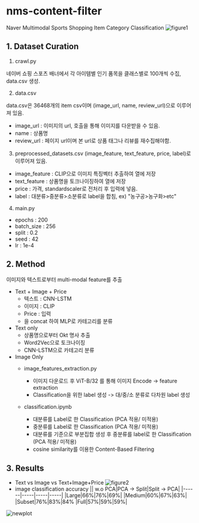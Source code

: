 # nms-content-filter
Naver Multimodal Sports Shopping Item Category Classification
![figure1](https://github.com/bitamin-6th/nms-content-filter/blob/main/model.png)


## 1. Dataset Curation
1. crawl.py

네이버 쇼핑 스포츠 배너에서 각 아이템별 인기 품목을 클래스별로 100개씩 수집, data.csv 생성.

2. data.csv

data.csv은 36468개의 item csv이며 (image_url, name, review_url)으로 이루어져 있음.

- image_url : 이미지의 url, 호출을 통해 이미지를 다운받을 수 있음.
- name : 상품명
- review_url : 페이지 url이며 본 url로 상품 태그나 리뷰를 재수집해야함. 

3. preprocessed_datasets.csv
(image_feature, text_feature, price, label)로 이루어져 있음. 
- image_feature : CLIP으로 이미지 특징벡터 추출하여 열에 저장
- text_feature : 상품명을 토크나이징하여 열에 저장
- price : 가격, standardscaler로 전처리 후 입력에 넣음. 
- label : 대분류>중분류>소분류로 label을 합침, ex) "농구공>농구화>etc"

4. main.py
- epochs : 200
- batch_size : 256
- split : 0.2
- seed : 42
- lr : 1e-4



## 2. Method
이미지와 텍스트로부터 multi-modal feature를 추출
- Text + Image + Price
  - 텍스트 : CNN-LSTM
  - 이미지 : CLIP
  - Price : 입력
  - 을 concat 하여 MLP로 카테고리를 분류
- Text only
  - 상품명으로부터 Okt 명사 추출
  - Word2Vec으로 토크나이징
  - CNN-LSTM으로 카테고리 분류 
- Image Only
  - image_features_extraction.py 
    - 이미지 다운로드 후 ViT-B/32 를 통해 이미지 Encode -> feature extraction
    - Classification을 위한 label 생성 -> 대/중/소 분류로 다차원 label 생성

  - classification.ipynb
    - 대분류를 Label로 한 Classification (PCA 적용/ 미적용)
    - 중분류를 Label로 한 Classification (PCA 적용/ 미적용)
    - 대분류를 기준으로 부분집합 생성 후 중분류를 label로 한 Classification (PCA 적용/ 미적용)
    - cosine similarity를 이용한 Content-Based Filtering

  
## 3. Results
  
- Text vs Image vs Text+Image+Price
![figure2](https://github.com/bitamin-6th/nms-content-filter/blob/main/result.png)
- image classification accuracy
|\| w.o PCA|PCA -> Split|Split -> PCA|
|------|-----|-----|-----|
|Large|66%|76%|69%|
|Medium|60%|67%|63%|
|Subset|76%|83%|84%
|Full|57%|59%|59%|



![newplot](https://user-images.githubusercontent.com/77579408/127608528-38a775ca-d015-419a-9d83-8b0c9d3e8cf5.png)

